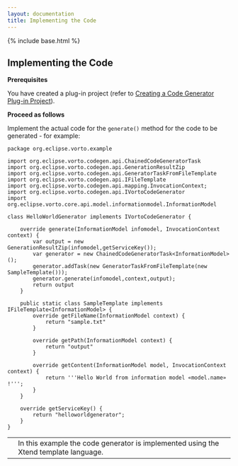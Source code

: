 ```yaml
---
layout: documentation
title: Implementing the Code
---
```

{% include base.html %}


## Implementing the Code

**Prerequisites**

You have created a plug-in project (refer to [Creating a Code Generator Plug-in Project](./creating-code-generator-plug-in.html)).

**Proceed as follows**

Implement the actual code for the `generate()` method for the code to be generated - for example:

	package org.eclipse.vorto.example
	
	import org.eclipse.vorto.codegen.api.ChainedCodeGeneratorTask
	import org.eclipse.vorto.codegen.api.GenerationResultZip
	import org.eclipse.vorto.codegen.api.GeneratorTaskFromFileTemplate
	import org.eclipse.vorto.codegen.api.IFileTemplate
	import org.eclipse.vorto.codegen.api.mapping.InvocationContext;
	import org.eclipse.vorto.codegen.api.IVortoCodeGenerator
	import org.eclipse.vorto.core.api.model.informationmodel.InformationModel
	
	class HelloWorldGenerator implements IVortoCodeGenerator {
	
		override generate(InformationModel infomodel, InvocationContext context) {
			var output = new GenerationResultZip(infomodel,getServiceKey());
			var generator = new ChainedCodeGeneratorTask<InformationModel>();
			generator.addTask(new GeneratorTaskFromFileTemplate(new SampleTemplate()));
			generator.generate(infomodel,context,output);
			return output
		}
		
		public static class SampleTemplate implements IFileTemplate<InformationModel> {
			override getFileName(InformationModel context) {
				return "sample.txt"
			}
	
			override getPath(InformationModel context) {
				return "output"
			}
	
			override getContent(InformationModel model, InvocationContext context) {
				return '''Hello World from information model «model.name» !''';
			}
		}
		
		override getServiceKey() {
			return "helloworldgenerator";
		}
	}

<table class="table table-bordered">
	<tbody>
 <tr>
   <td><i class="fa fa-info-circle info-note"></i></td>
   <td>In this example the code generator is implemented using the Xtend template language.</td>
 </tr>
 </tbody>
</table>

